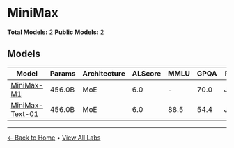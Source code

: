 # MiniMax

**Total Models:** 2
**Public Models:** 2

## Models

| Model | Params | Architecture | ALScore | MMLU | GPQA | Released | Status |
|-------|--------|--------------|---------|------|------|----------|--------|
| [MiniMax-M1](../models/minimax/minimax-m1.md) | 456.0B | MoE | 6.0 | - | 70.0 | Jun/2025 | 🟢 |
| [MiniMax-Text-01](../models/minimax/minimax-text-01.md) | 456.0B | MoE | 6.0 | 88.5 | 54.4 | Jan/2025 | 🟢 |

---

[← Back to Home](../README.md) • [View All Labs](../labs/)
